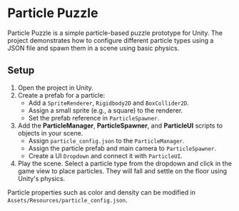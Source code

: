 # Particle Puzzle

Particle Puzzle is a simple particle-based puzzle prototype for Unity. The project demonstrates how to configure different particle types using a JSON file and spawn them in a scene using basic physics.

## Setup
1. Open the project in Unity.
2. Create a prefab for a particle:
   - Add a `SpriteRenderer`, `Rigidbody2D` and `BoxCollider2D`.
   - Assign a small sprite (e.g., a square) to the renderer.
   - Set the prefab reference in `ParticleSpawner`.
3. Add the **ParticleManager**, **ParticleSpawner**, and **ParticleUI** scripts to objects in your scene.
   - Assign `particle_config.json` to the `ParticleManager`.
   - Assign the particle prefab and main camera to `ParticleSpawner`.
   - Create a UI `Dropdown` and connect it with `ParticleUI`.
4. Play the scene. Select a particle type from the dropdown and click in the game view to place particles. They will fall and settle on the floor using Unity's physics.

Particle properties such as color and density can be modified in `Assets/Resources/particle_config.json`.
